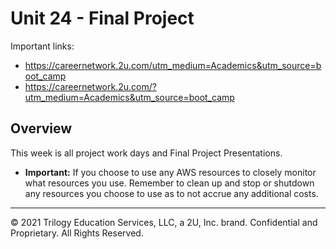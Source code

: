 # Unit 24 - Final Project

Important links: 
- https://careernetwork.2u.com/utm_medium=Academics&utm_source=boot_camp
- https://careernetwork.2u.com/?utm_medium=Academics&utm_source=boot_camp


## Overview

This week is all project work days and Final Project Presentations.

* **Important:** If you choose to use any AWS resources to closely monitor what resources you use. Remember to clean up and stop or shutdown any resources you choose to use as to not accrue any additional costs.

---

© 2021 Trilogy Education Services, LLC, a 2U, Inc. brand. Confidential and Proprietary. All Rights Reserved.
